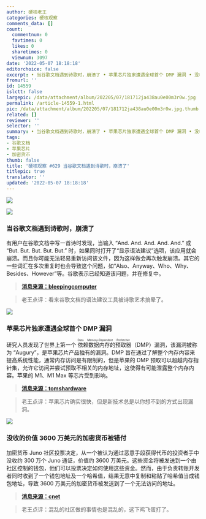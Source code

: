 ```yaml
---
author: 硬核老王
categories: 硬核观察
comments_data: []
count:
  commentnum: 0
  favtimes: 0
  likes: 0
  sharetimes: 0
  viewnum: 3097
date: '2022-05-07 18:18:18'
editorchoice: false
excerpt: • 当谷歌文档遇到诗歌时，崩溃了 • 苹果芯片独家遭遇全球首个 DMP 漏洞 • 没收的价值 3600 万美元的加密货币被错付
fromurl: ''
id: 14559
islctt: false
largepic: /data/attachment/album/202205/07/181712ja438au0e00m3r0w.jpg
permalink: /article-14559-1.html
pic: /data/attachment/album/202205/07/181712ja438au0e00m3r0w.jpg.thumb.jpg
related: []
reviewer: ''
selector: ''
summary: • 当谷歌文档遇到诗歌时，崩溃了 • 苹果芯片独家遭遇全球首个 DMP 漏洞 • 没收的价值 3600 万美元的加密货币被错付
tags:
- 谷歌文档
- 苹果芯片
- 加密货币
thumb: false
title: '硬核观察 #629 当谷歌文档遇到诗歌时，崩溃了'
titlepic: true
translator: ''
updated: '2022-05-07 18:18:18'
---
```


![](/data/attachment/album/202205/07/181712ja438au0e00m3r0w.jpg)


![](/data/attachment/album/202205/07/181733j8xyk5hrkn952idn.jpg)


### 当谷歌文档遇到诗歌时，崩溃了


有用户在谷歌文档中写一首诗时发现，当输入 “And. And. And. And. And.” 或 “But. But. But. But. But.” 时，如果同时打开了“显示语法建议”选项，该应用就会崩溃。而且你可能无法轻易重新访问该文件，因为这样做会再次触发崩溃。其它的一些词汇在多次重复时也会导致这个问题，如“Also、Anyway、Who、Why、Besides、However”等。谷歌表示已经知道该问题，并在修复中。



> 
> **[消息来源：bleepingcomputer](https://www.bleepingcomputer.com/news/technology/google-docs-crashes-on-seeing-and-and-and-and-and/)**
> 
> 
> 



> 
> 老王点评：看来谷歌文档的语法建议工具被诗歌艺术搞晕了。
> 
> 
> 


![](/data/attachment/album/202205/07/181746x6uavg6xxlaades2.jpg)


### 苹果芯片独家遭遇全球首个 DMP 漏洞


研究人员发现了世界上第一个<ruby> 依赖数据内存的预取器 <rt>  Data Memory-Dependent Prefetcher </rt></ruby>（DMP）漏洞，该漏洞被称为 “Augury”，是苹果芯片产品独有的漏洞。DMP 旨在通过了解整个内存内容来提高系统性能，通常内存访问是有限制的，但是苹果的 DMP 预取可以超越内存指针集，允许它访问并尝试预取不相关的内存地址，这使得有可能泄露整个内存内容。苹果的 M1、M1 Max 等芯片受到影响。



> 
> **[消息来源：tomshardware](https://www.tomshardware.com/news/apple-silicon-exclusively-hit-with-world-first-augury-dmp-vulnerability)**
> 
> 
> 



> 
> 老王点评：苹果芯片确实很快，但是新技术总是以你想不到的方式出现漏洞。
> 
> 
> 


![](/data/attachment/album/202205/07/181801p5jxmckqtx5tjtkc.jpg)


### 没收的价值 3600 万美元的加密货币被错付


加密货币 Juno 社区投票决定，从一个被认为通过恶意手段获得代币的投资者手中没收约 300 万个 Juno 通证，价值约 3600 万美元。这些资金将被发送到一个由社区控制的钱包，他们可以投票决定如何使用这些资金。然而，由于负责转账开发者同时收到了一个钱包地址及一个哈希值，结果无意中复制和粘贴了哈希值当成钱包地址，导致 3600 万美元的加密货币被发送到了一个无法访问的地址。



> 
> **[消息来源：cnet](https://www.cnet.com/personal-finance/crypto/a-typo-sent-36-million-of-crypto-into-the-ether)**
> 
> 
> 



> 
> 老王点评：混乱的社区做的事情也是混乱的，这下鸡飞蛋打了。
> 
> 
>